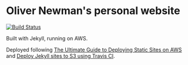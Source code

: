 # Oliver Newman's personal website

[![Build Status](https://travis-ci.org/oliver-newman/personal_website.svg?branch=master)](https://travis-ci.org/oliver-newman/personal_website)

Built with Jekyll, running on AWS.

Deployed following [The Ultimate Guide to Deploying Static Sites on AWS](https://stormpath.com/blog/ultimate-guide-deploying-static-site-aws)
and [Deploy Jekyll sites to S3 using Travis CI](http://cloudcannon.com/tutorial/2016/01/21/deploy-jekyll-sites-to-s3-using-travis-ci/).
